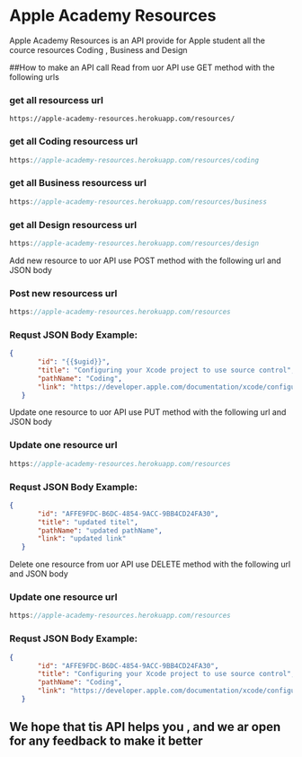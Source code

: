 # Apple Academy Resources

 Apple Academy Resources is an API provide for Apple student all the cource resources Coding , Business and Design
 
 ##How to make an API call
 Read from uor API use GET method with the following urls
 
 ### get all resourcess url
 ```url
 https://apple-academy-resources.herokuapp.com/resources/
 ```
  ### get all Coding resourcess url
 ```swift
 https://apple-academy-resources.herokuapp.com/resources/coding
 ```
   ### get all Business resourcess url
 ```swift
 https://apple-academy-resources.herokuapp.com/resources/business
 ```
   ### get all Design resourcess url
 ```swift
 https://apple-academy-resources.herokuapp.com/resources/design
 ```
 
Add new resource to uor API use POST method with the following url and JSON body

 ### Post new resourcess url
 ```swift
 https://apple-academy-resources.herokuapp.com/resources
 ```
 ### Requst JSON Body Example:
 ```json
 {
        "id": "{{$ugid}}",
        "title": "Configuring your Xcode project to use source control",
        "pathName": "Coding",
        "link": "https://developer.apple.com/documentation/xcode/configuring-your-xcode-project-to-use-source-control"
    }
 ```
 
 Update one resource to uor API use PUT method with the following url and JSON body

 ### Update one resource url
 ```swift
 https://apple-academy-resources.herokuapp.com/resources
 ```
 ### Requst JSON Body Example:
 ```json
 {
        "id": "AFFE9FDC-B6DC-4854-9ACC-9BB4CD24FA30",
        "title": "updated titel",
        "pathName": "updated pathName",
        "link": "updated link"
    }
 ```
 
  Delete one resource from uor API use DELETE method with the following url and JSON body

 ### Update one resource url
 ```swift
 https://apple-academy-resources.herokuapp.com/resources
 ```
 ### Requst JSON Body Example:
 ```json
 {
        "id": "AFFE9FDC-B6DC-4854-9ACC-9BB4CD24FA30",
        "title": "Configuring your Xcode project to use source control",
        "pathName": "Coding",
        "link": "https://developer.apple.com/documentation/xcode/configuring-your-xcode-project-to-use-source-control"
    }
 ```
 
 ## We hope that tis API helps you , and we ar open for any feedback to make it better
 
